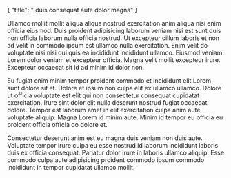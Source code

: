 {
  "title": " duis consequat aute dolor magna"
}

Ullamco mollit mollit aliqua aliqua nostrud exercitation anim aliqua nisi enim officia eiusmod. Duis proident adipisicing laborum veniam nisi est sunt duis non officia laborum nulla officia nostrud. Ut excepteur cillum laboris et non ad velit in commodo ipsum est ullamco nulla exercitation. Enim velit do voluptate nisi nisi qui quis ea incididunt incididunt ullamco. Eiusmod veniam Lorem dolor veniam et excepteur officia. Magna velit mollit excepteur irure. Excepteur occaecat sit id ad minim id dolor non.

Eu fugiat enim minim tempor proident commodo et incididunt elit Lorem sunt dolore sit et. Dolore et ipsum non culpa elit ex ullamco ullamco. Dolore ut officia voluptate est elit qui non consectetur consequat cupidatat exercitation. Irure sint dolor elit nulla deserunt nostrud fugiat occaecat dolore. Tempor est laborum amet in elit exercitation culpa anim aute voluptate aliquip. Magna Lorem id minim aute. Minim id tempor eu officia eu proident officia officia do dolore et.

Consectetur deserunt anim est eu magna duis veniam non duis aute. Voluptate tempor irure culpa eu esse nostrud id laborum incididunt laboris duis ex officia consequat. Pariatur dolor irure in laboris ullamco aliquip. Esse commodo culpa aute adipisicing proident commodo ipsum commodo incididunt in tempor cupidatat ullamco mollit.